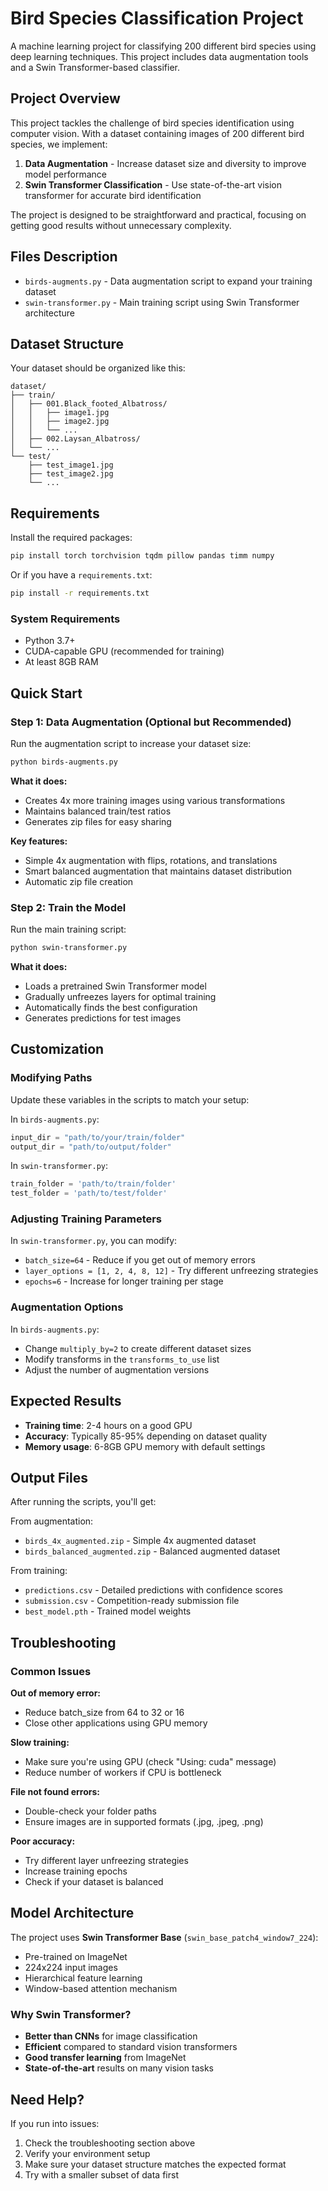 # Bird Species Classification Project

A machine learning project for classifying 200 different bird species using deep learning techniques. This project includes data augmentation tools and a Swin Transformer-based classifier.

## Project Overview

This project tackles the challenge of bird species identification using computer vision. With a dataset containing images of 200 different bird species, we implement:

1. **Data Augmentation** - Increase dataset size and diversity to improve model performance
2. **Swin Transformer Classification** - Use state-of-the-art vision transformer for accurate bird identification

The project is designed to be straightforward and practical, focusing on getting good results without unnecessary complexity.

## Files Description

- `birds-augments.py` - Data augmentation script to expand your training dataset
- `swin-transformer.py` - Main training script using Swin Transformer architecture


## Dataset Structure

Your dataset should be organized like this:
```
dataset/
├── train/
│   ├── 001.Black_footed_Albatross/
│   │   ├── image1.jpg
│   │   ├── image2.jpg
│   │   └── ...
│   ├── 002.Laysan_Albatross/
│   └── ...
└── test/
    ├── test_image1.jpg
    ├── test_image2.jpg
    └── ...
```

## Requirements

Install the required packages:

```bash
pip install torch torchvision tqdm pillow pandas timm numpy
```

Or if you have a `requirements.txt`:
```bash
pip install -r requirements.txt
```

### System Requirements
- Python 3.7+
- CUDA-capable GPU (recommended for training)
- At least 8GB RAM

## Quick Start

### Step 1: Data Augmentation (Optional but Recommended)

Run the augmentation script to increase your dataset size:

```bash
python birds-augments.py
```

**What it does:**
- Creates 4x more training images using various transformations
- Maintains balanced train/test ratios
- Generates zip files for easy sharing

**Key features:**
- Simple 4x augmentation with flips, rotations, and translations
- Smart balanced augmentation that maintains dataset distribution
- Automatic zip file creation

### Step 2: Train the Model

Run the main training script:

```bash
python swin-transformer.py
```

**What it does:**
- Loads a pretrained Swin Transformer model
- Gradually unfreezes layers for optimal training
- Automatically finds the best configuration
- Generates predictions for test images

## Customization

### Modifying Paths

Update these variables in the scripts to match your setup:

In `birds-augments.py`:
```python
input_dir = "path/to/your/train/folder"
output_dir = "path/to/output/folder"
```

In `swin-transformer.py`:
```python
train_folder = 'path/to/train/folder'
test_folder = 'path/to/test/folder'
```

### Adjusting Training Parameters

In `swin-transformer.py`, you can modify:
- `batch_size=64` - Reduce if you get out of memory errors
- `layer_options = [1, 2, 4, 8, 12]` - Try different unfreezing strategies
- `epochs=6` - Increase for longer training per stage

### Augmentation Options

In `birds-augments.py`:
- Change `multiply_by=2` to create different dataset sizes
- Modify transforms in the `transforms_to_use` list
- Adjust the number of augmentation versions

## Expected Results

- **Training time**: 2-4 hours on a good GPU
- **Accuracy**: Typically 85-95% depending on dataset quality
- **Memory usage**: 6-8GB GPU memory with default settings

## Output Files

After running the scripts, you'll get:

From augmentation:
- `birds_4x_augmented.zip` - Simple 4x augmented dataset
- `birds_balanced_augmented.zip` - Balanced augmented dataset

From training:
- `predictions.csv` - Detailed predictions with confidence scores
- `submission.csv` - Competition-ready submission file
- `best_model.pth` - Trained model weights

## Troubleshooting

### Common Issues

**Out of memory error:**
- Reduce batch_size from 64 to 32 or 16
- Close other applications using GPU memory

**Slow training:**
- Make sure you're using GPU (check "Using: cuda" message)
- Reduce number of workers if CPU is bottleneck

**File not found errors:**
- Double-check your folder paths
- Ensure images are in supported formats (.jpg, .jpeg, .png)

**Poor accuracy:**
- Try different layer unfreezing strategies
- Increase training epochs
- Check if your dataset is balanced


## Model Architecture

The project uses **Swin Transformer Base** (`swin_base_patch4_window7_224`):
- Pre-trained on ImageNet
- 224x224 input images
- Hierarchical feature learning
- Window-based attention mechanism

### Why Swin Transformer?

- **Better than CNNs** for image classification
- **Efficient** compared to standard vision transformers
- **Good transfer learning** from ImageNet
- **State-of-the-art** results on many vision tasks



## Need Help?

If you run into issues:
1. Check the troubleshooting section above
2. Verify your environment setup
3. Make sure your dataset structure matches the expected format
4. Try with a smaller subset of data first
